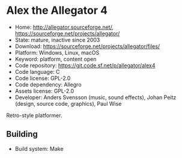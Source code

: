 # Alex the Allegator 4

- Home: http://allegator.sourceforge.net/, https://sourceforge.net/projects/allegator/
- State: mature, inactive since 2003
- Download: https://sourceforge.net/projects/allegator/files/
- Platform: Windows, Linux, macOS
- Keyword: platform, content open
- Code repository: https://git.code.sf.net/p/allegator/alex4
- Code language: C
- Code license: GPL-2.0
- Code dependency: Allegro
- Assets license: GPL-2.0
- Developer: Anders Svensson (music, sound effects), Johan Peitz (design, source code, graphics), Paul Wise

Retro-style platformer.

## Building

- Build system: Make
